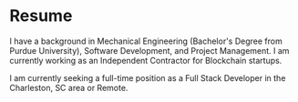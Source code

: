 # Resume

I have a background in Mechanical Engineering (Bachelor's Degree from Purdue University), Software Development, and Project Management. I am currently working as an Independent Contractor for Blockchain startups. 

I am currently seeking a full-time position as a Full Stack Developer in the Charleston, SC area or Remote. 

